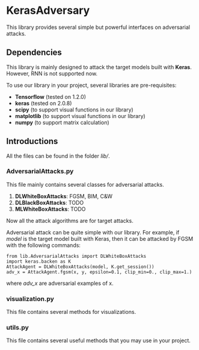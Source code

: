 # KerasAdversary #

This library provides several simple but powerful interfaces on adversarial attacks.

## Dependencies ##

This library is mainly designed to attack the target models built with **Keras**. However, RNN is not supported now.

To use our library in your project, several libraries are pre-requisites:

- **Tensorflow** (tested on 1.2.0)
- **keras** (tested on 2.0.8)
- **scipy** (to support visual functions in our library)
- **matplotlib** (to support visual functions in our library)
- **numpy** (to support matrix calculation)

## Introductions ##

All the files can be found in the folder *lib/*.

### AdversarialAttacks.py ###

This file mainly contains several classes for adversarial attacks.

1. **DLWhiteBoxAttacks**: FGSM, BIM, C&W
3. **DLBlackBoxAttacks**: TODO
2. **MLWhiteBoxAttacks**: TODO
 
Now all the attack algorithms are for target attacks.

Adversarial attack can be quite simple with our library. For example, if *model* is the target model built with Keras, then it can be attacked by FGSM with the following commands:
	
	from lib.AdversarialAttacks import DLWhiteBoxAttacks
	import keras.backen as K	
	AttackAgent = DLWhiteBoxAttacks(model, K.get_session())
	adv_x = AttackAgent.fgsm(x, y, epsilon=0.1, clip_min=0., clip_max=1.)

where *adv_x* are adversarial examples of x.

### visualization.py ###

This file contains several methods for visualizations.

### utils.py ###

This file contains several useful methods that you may use in your project.
